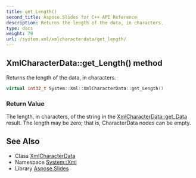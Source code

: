 ```yaml
---
title: get_Length()
second_title: Aspose.Slides for C++ API Reference
description: Returns the length of the data, in characters.
type: docs
weight: 79
url: /system.xml/xmlcharacterdata/get_length/
---
```

## XmlCharacterData::get_Length() method


Returns the length of the data, in characters.

```cpp
virtual int32_t System::Xml::XmlCharacterData::get_Length()
```


### Return Value

The length, in characters, of the string in the [XmlCharacterData::get_Data](../get_data/) result. The length may be zero; that is, CharacterData nodes can be empty.

## See Also

* Class [XmlCharacterData](../)
* Namespace [System::Xml](../../)
* Library [Aspose.Slides](../../../)